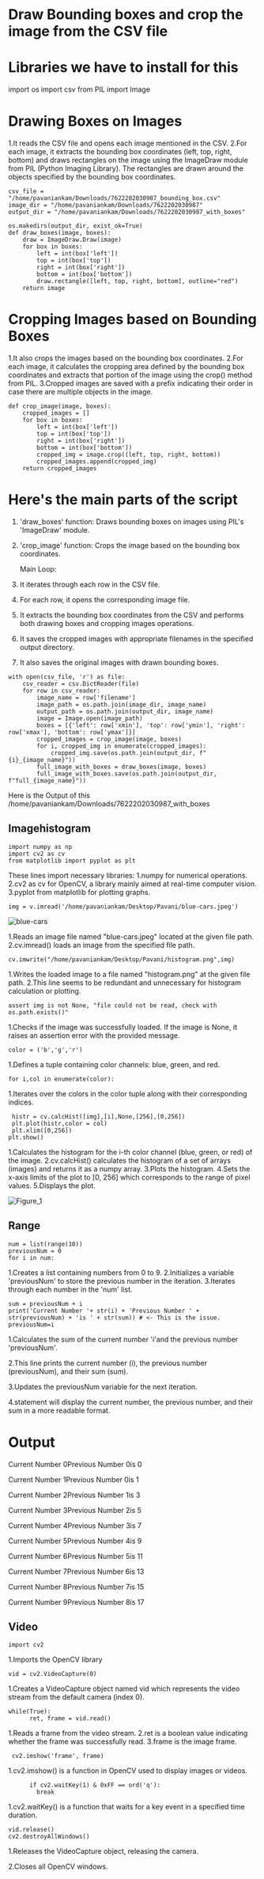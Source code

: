# Draw Bounding boxes and crop the image from the CSV file
# Libraries we have to install for this
import os
import csv
from PIL import Image
# Drawing Boxes on Images
1.It reads the CSV file and opens each image mentioned in the CSV.
2.For each image, it extracts the bounding box coordinates (left, top, right, bottom) and draws rectangles on the image using the ImageDraw module from PIL (Python Imaging Library). The rectangles are drawn around the objects specified by the bounding box coordinates.
```
csv_file = "/home/pavaniankam/Downloads/7622202030987_bounding_box.csv"
image_dir = "/home/pavaniankam/Downloads/7622202030987"
output_dir = "/home/pavaniankam/Downloads/7622202030987_with_boxes"
```
```
os.makedirs(output_dir, exist_ok=True)
def draw_boxes(image, boxes):
    draw = ImageDraw.Draw(image)
    for box in boxes:
        left = int(box['left'])
        top = int(box['top'])
        right = int(box['right'])
        bottom = int(box['bottom'])
        draw.rectangle([left, top, right, bottom], outline="red")
    return image
```
# Cropping Images based on Bounding Boxes
1.It also crops the images based on the bounding box coordinates.
2.For each image, it calculates the cropping area defined by the bounding box coordinates and extracts that portion of the image using the crop() method from PIL.
3.Cropped images are saved with a prefix indicating their order in case there are multiple objects in the image.
```
def crop_image(image, boxes):
    cropped_images = []
    for box in boxes:
        left = int(box['left'])
        top = int(box['top'])
        right = int(box['right'])
        bottom = int(box['bottom'])
        cropped_img = image.crop((left, top, right, bottom))
        cropped_images.append(cropped_img)
    return cropped_images
```
# Here's the main parts of the script
1. 'draw_boxes' function: Draws bounding boxes on images using PIL's 'ImageDraw' module.
2. 'crop_image' function: Crops the image based on the bounding box coordinates.

    Main Loop:
1. It iterates through each row in the CSV file.
2. For each row, it opens the corresponding image file.
3. It extracts the bounding box coordinates from the CSV and performs both drawing boxes and cropping images operations.
4. It saves the cropped images with appropriate filenames in the specified output directory.
5. It also saves the original images with drawn bounding boxes.
```
with open(csv_file, 'r') as file:
    csv_reader = csv.DictReader(file)
    for row in csv_reader:
        image_name = row['filename']
        image_path = os.path.join(image_dir, image_name)
        output_path = os.path.join(output_dir, image_name)
        image = Image.open(image_path)
        boxes = [{'left': row['xmin'], 'top': row['ymin'], 'right': row['xmax'], 'bottom': row['ymax']}]
        cropped_images = crop_image(image, boxes)
        for i, cropped_img in enumerate(cropped_images):
            cropped_img.save(os.path.join(output_dir, f"{i}_{image_name}"))  
        full_image_with_boxes = draw_boxes(image, boxes)
        full_image_with_boxes.save(os.path.join(output_dir, f"full_{image_name}"))
```
Here is the Output of this
/home/pavaniankam/Downloads/7622202030987_with_boxes

## Imagehistogram
```
import numpy as np
import cv2 as cv
from matplotlib import pyplot as plt
```
These lines import necessary libraries:
1.numpy for numerical operations.
2.cv2 as cv for OpenCV, a library mainly aimed at real-time computer vision.
3.pyplot from matplotlib for plotting graphs.
 ```
img = v.imread('/home/pavaniankam/Desktop/Pavani/blue-cars.jpeg')
```

![blue-cars](https://github.com/pavaniankam/pavani/assets/169125920/baa91c38-b5ea-473c-853b-83a52cd8a440)


1.Reads an image file named "blue-cars.jpeg" located at the given file path.
2.cv.imread() loads an image from the specified file path.
```
cv.imwrite("/home/pavaniankam/Desktop/Pavani/histogram.png",img)
```
1.Writes the loaded image to a file named "histogram.png" at the given file path.
2.This line seems to be redundant and unnecessary for histogram calculation or plotting.
```
assert img is not None, "file could not be read, check with os.path.exists()"
```
1.Checks if the image was successfully loaded. If the image is None, it raises an assertion error with the provided message.
```
color = ('b','g','r')
```
1.Defines a tuple containing color channels: blue, green, and red.
```
for i,col in enumerate(color):
```
1.Iterates over the colors in the color tuple along with their corresponding indices.
```
 histr = cv.calcHist([img],[i],None,[256],[0,256])
 plt.plot(histr,color = col)
 plt.xlim([0,256])
plt.show()
```
1.Calculates the histogram for the i-th color channel (blue, green, or red) of the image.
2.cv.calcHist() calculates the histogram of a set of arrays (images) and returns it as a numpy array.
3.Plots the histogram.
4.Sets the x-axis limits of the plot to [0, 256] which corresponds to the range of pixel values.
5.Displays the plot.

![Figure_1](https://github.com/pavaniankam/pavani/assets/169125920/5272e70b-6280-470c-ad0a-044081045328)

## Range
```
num = list(range(10))
previousNum = 0
for i in num:
```
1.Creates a list containing numbers from 0 to 9.
2.Initializes a variable 'previousNum' to store the previous number in the iteration.
3.Iterates through each number in the 'num' list.
```
sum = previousNum + i
print('Current Number '+ str(i) + 'Previous Number ' + str(previousNum) + 'is ' + str(sum)) # <- This is the issue.
previousNum=i
```
1.Calculates the sum of the current number 'i'and the previous number 'previousNum'.

2.This line prints the current number (i), the previous number (previousNum), and their sum (sum).

3.Updates the previousNum variable for the next iteration.

4.statement will display the current number, the previous number, and their sum in a more readable format.
# Output
Current Number 0Previous Number 0is 0

Current Number 1Previous Number 0is 1

Current Number 2Previous Number 1is 3

Current Number 3Previous Number 2is 5

Current Number 4Previous Number 3is 7

Current Number 5Previous Number 4is 9

Current Number 6Previous Number 5is 11

Current Number 7Previous Number 6is 13

Current Number 8Previous Number 7is 15

Current Number 9Previous Number 8is 17

## Video
```
import cv2
```
1.Imports the OpenCV library
```
vid = cv2.VideoCapture(0)
```
1.Creates a VideoCapture object named vid which represents the video stream from the default camera (index 0).
```
while(True): 
      ret, frame = vid.read()
```
1.Reads a frame from the video stream.
2.ret is a boolean value indicating whether the frame was successfully read.
3.frame is the image frame.
```
 cv2.imshow('frame', frame)
```
1.cv2.imshow() is a function in OpenCV used to display images or videos.
```
      if cv2.waitKey(1) & 0xFF == ord('q'): 
        break
```
1.cv2.waitKey() is a function that waits for a key event in a specified time duration.
```
vid.release() 
cv2.destroyAllWindows() 
```
1.Releases the VideoCapture object, releasing the camera.

2.Closes all OpenCV windows.
  


